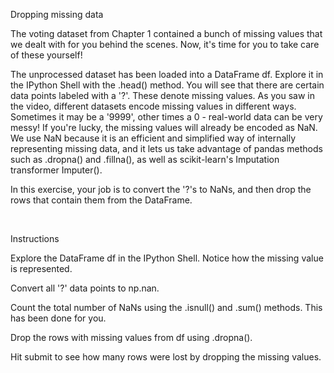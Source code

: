 Dropping missing data

The voting dataset from Chapter 1 contained a bunch of missing values that we dealt with for you behind the scenes. Now, it's time for you to take care of these yourself!

The unprocessed dataset has been loaded into a DataFrame df. Explore it in the IPython Shell with the .head() method. You will see that there are certain data points labeled with a '?'. These denote missing values. As you saw in the video, different datasets encode missing values in different ways. Sometimes it may be a '9999', other times a 0 - real-world data can be very messy! If you're lucky, the missing values will already be encoded as NaN. We use NaN because it is an efficient and simplified way of internally representing missing data, and it lets us take advantage of pandas methods such as .dropna() and .fillna(), as well as scikit-learn's Imputation transformer Imputer().

In this exercise, your job is to convert the '?'s to NaNs, and then drop the rows that contain them from the DataFrame.

<br>

Instructions

Explore the DataFrame df in the IPython Shell. Notice how the missing value is represented.

Convert all '?' data points to np.nan.

Count the total number of NaNs using the .isnull() and .sum() methods. This has been done for you.

Drop the rows with missing values from df using .dropna().

Hit submit to see how many rows were lost by dropping the missing values.
